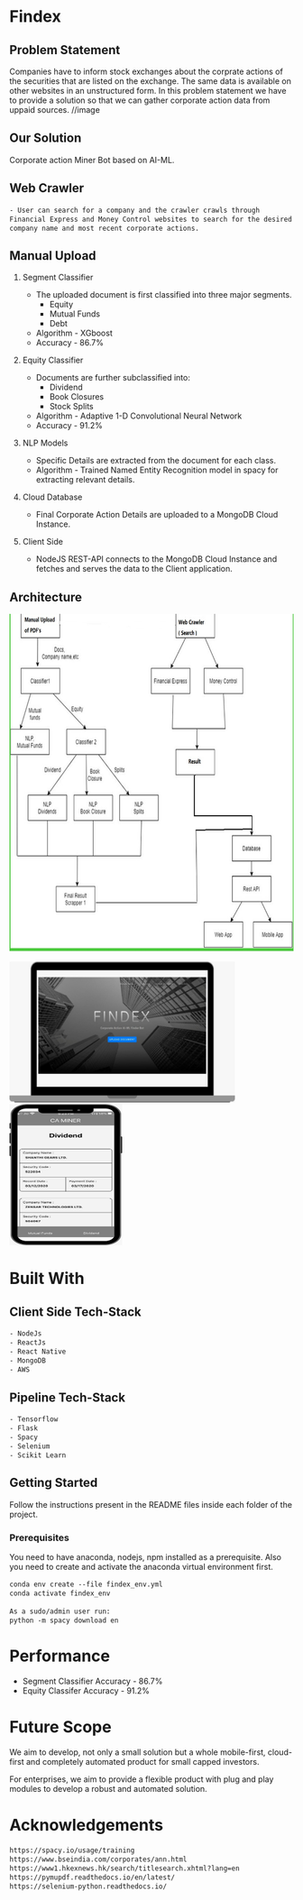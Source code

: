 # Findex

## Problem Statement

Companies have to inform stock exchanges about
the corprate actions of the securities that are listed
on the exchange.
The same data is available on other websites in an
unstructured form.
In this problem statement we have to provide a
solution so that we can gather corporate action data
from uppaid sources.
//image

## Our Solution

Corporate action Miner Bot based on AI-ML.

## Web Crawler

    - User can search for a company and the crawler crawls through Financial Express and Money Control websites to search for the desired company name and most recent corporate actions.

## Manual Upload

1. Segment Classifier

   - The uploaded document is first classified into
     three major segments.
     - Equity
     - Mutual Funds
     - Debt
   - Algorithm - XGboost
   - Accuracy - 86.7%

2. Equity Classifier

   - Documents are further subclassified into:
     - Dividend
     - Book Closures
     - Stock Splits
   - Algorithm - Adaptive 1-D Convolutional Neural Network
   - Accuracy - 91.2%

3. NLP Models

   - Specific Details are extracted from the document for each class.
   - Algorithm - Trained Named Entity Recognition model in spacy for extracting relevant details.

4. Cloud Database

   - Final Corporate Action Details are uploaded to a MongoDB Cloud Instance.

5. Client Side

   - NodeJS REST-API connects to the MongoDB Cloud Instance and fetches and serves the data to the Client application.

## Architecture

<img src="architecture.jpeg" width="600" height="600">

<img src="website.jpeg" width="400" height="250"> <img src="app.jpeg" width="200" height="250">

# Built With

## **Client Side Tech-Stack**

    - NodeJs
    - ReactJs
    - React Native
    - MongoDB
    - AWS

## **Pipeline Tech-Stack**

    - Tensorflow
    - Flask
    - Spacy
    - Selenium
    - Scikit Learn

## Getting Started

Follow the instructions present in the README files inside each folder of the project.

### Prerequisites

You need to have anaconda, nodejs, npm installed as a prerequisite. Also you need to create and activate the anaconda virtual environment first.

```
conda env create --file findex_env.yml
conda activate findex_env

As a sudo/admin user run:
python -m spacy download en

```

# Performance

- Segment Classifier Accuracy - 86.7%
- Equity Classifer Accuracy - 91.2%

# Future Scope

We aim to develop, not only a small solution
but a whole mobile-first, cloud-first and
completely automated product for small
capped investors.

For enterprises, we aim to provide a flexible
product with plug and play modules to develop
a robust and automated solution.

# Acknowledgements

    https://spacy.io/usage/training
    https://www.bseindia.com/corporates/ann.html
    https://www1.hkexnews.hk/search/titlesearch.xhtml?lang=en
    https://pymupdf.readthedocs.io/en/latest/
    https://selenium-python.readthedocs.io/
